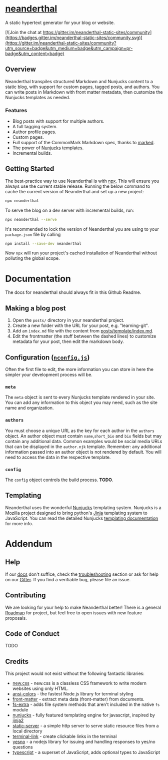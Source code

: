# [neanderthal](https://github.com/mh15/neanderthal)

A static hypertext generator for your blog or website. 

[![Join the chat at https://gitter.im/neanderthal-static-sites/community](https://badges.gitter.im/neanderthal-static-sites/community.svg)](https://gitter.im/neanderthal-static-sites/community?utm_source=badge&utm_medium=badge&utm_campaign=pr-badge&utm_content=badge)

## Overview

Neanderthal transpiles structured Markdown and Nunjucks content to a static
blog, with support for custom pages, tagged posts, and authors. You can write
posts in Markdown with front matter metadata, then customize the Nunjucks
templates as needed.

### Features

- Blog posts with support for multiple authors.
- A full tagging system.
- Author profile pages.
- Custom pages.
- Full support of the CommonMark Markdown spec, thanks to [marked](https://marked.js.org).
- The power of [Nunjucks](https://mozilla.github.io/nunjucks/) templates.
- Incremental builds.

## Getting Started
The best-practice way to use Neanderthal is with
[npx](https://blog.npmjs.org/post/162869356040/introducing-npx-an-npm-package-runner).
This will ensure you always use the current stable release. Running the below
command to cache the current version of Neanderthal and set up a new project:
```bash
npx neanderthal
```

To serve the blog on a dev server with incremental builds, run:
```bash
npx neanderthal --serve
```

It's recommended to lock the version of Neanderthal you are using to your
`package.json` file by calling
```bash
npm install --save-dev neanderthal
```
Now `npx` will run your project's cached installation of Neanderthal without polluting the global scope.


# Documentation
The docs for neanderthal should always fit in this Github Readme.

## Making a blog post
1. Open the `posts/` directory in your neanderthal project. 
2. Create a new folder
with the URL for your post, e.g. "learning-git". 
3. Add an `index.md` file with the
content from [posts/template/index.md](/posts/template/index.md).
4. Edit the frontmatter (the stuff between the dashed lines) to customize
   metadata for your post, then edit the markdown body.

## Configuration ([`nconfig.js`](/nconfig.js))
Often the first file to edit, the more information you can store in here the
simpler your development process will be. 

### `meta`
The `meta` object is sent to every
Nunjucks template rendered in your site. You can add any information to this
object you may need, such as the site name and organization.

### `authors`
You must choose a unique URL as the key for each author in the `authors` object.
An author object must contain `name`,`short_bio` and `bio` fields but may
contain any additional data. Common examples would be social media URLs that can
be displayed in the `author.njk` template. Remember: any additional information
passed into an author object is not rendered by default. You will need to access
the data in the respective template.

### `config`
The `config` object controls the build process. **TODO**.



## Templating
Neanderthal uses the wonderful [Nunjucks](https://mozilla.github.io/nunjucks/)
templating system. Nunjucks is a Mozilla project designed to bring python's
[Jinja](https://jinja.palletsprojects.com/en/2.11.x/) templating system to
JavaScript. You can read the detailed Nunjucks [templating
documentation](https://mozilla.github.io/nunjucks/templating.html) for more
info.


# Addendum

## Help

If our [docs](#documentation) don't suffice, check
the [troubleshooting](#troubleshooting) section or ask for help on our
[Gitter](https://gitter.im/neanderthal-static-sites/community). If you find a
verifiable bug, please file an issue.


## Contributing
We are looking for your help to make Neanderthal better!
There is a general [Roadmap](https://github.com/mh15/neanderthal/Roadmap.md) for
project, but feel free to open issues with new feature proposals.

## Code of Conduct
TODO



## Credits
This project would not exist without the following fantastic libraries:
- [new.css](https://newcss.net/) - new.css is a classless CSS framework to write modern websites using only HTML.
- [ansi-colors](https://www.npmjs.com/package/ansi-colors) - the fastest Node.js
  library for terminal styling
- [front-matter](https://www.npmjs.com/package/front-matter) - extract meta data
  (front-matter) from documents.
- [fs-extra](https://www.npmjs.com/package/fs-extra) - adds file system methods
  that aren't included in the native `fs` module
- [nunjucks](https://www.npmjs.com/package/nunjucks) - fully featured templating
  engine for javascript, inspired by
  [jinja2](https://jinja.palletsprojects.com/en/2.11.x/)
- [static-server](https://www.npmjs.com/package/static-server) - a simple http
  server to serve static resource files from a local directory
- [terminal-link](https://www.npmjs.com/package/terminal-link) - create
  clickable links in the terminal
- [yesno](https://www.npmjs.com/package/yesno) - a nodejs library for issuing
  and handling responses to yes/no questions
- [typescript](https://www.typescriptlang.org/) - a superset of JavaScript, adds
  optional types to JavaScript